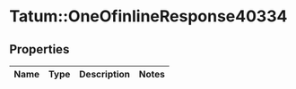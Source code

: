 # Tatum::OneOfinlineResponse40334

## Properties
Name | Type | Description | Notes
------------ | ------------- | ------------- | -------------

